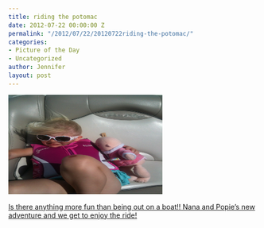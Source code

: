 ```yaml
---
title: riding the potomac
date: 2012-07-22 00:00:00 Z
permalink: "/2012/07/22/20120722riding-the-potomac/"
categories:
- Picture of the Day
- Uncategorized
author: Jennifer
layout: post
---
```


[<img title="IMG_1472" height="200" alt="" width="310" class="alignnone size-thumbnail wp-image-1643" src="/assets/images/riding-the-potomac/1342997913000-missing.jpg" />](http://www.flickr.com/photos/jenniferandJennifers_photos/sets/72157630712018682/)

[Is there anything more fun than being out on a boat!! Nana and Popie&#8217;s new adventure and we get to enjoy the ride!](http://www.flickr.com/photos/jenniferandJennifers_photos/sets/72157630712018682/)
